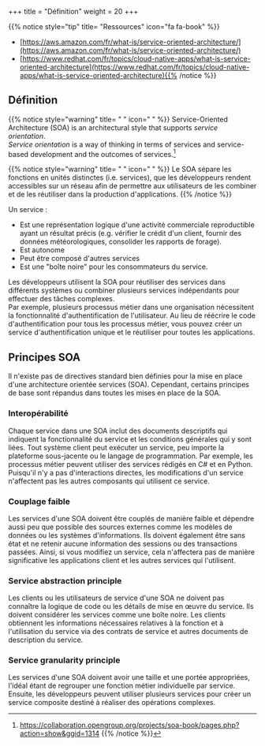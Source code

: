 +++
title = "Définition"
weight = 20
+++

{{% notice style="tip" title= "Ressources" icon="fa fa-book" %}}
- [https://aws.amazon.com/fr/what-is/service-oriented-architecture/](https://aws.amazon.com/fr/what-is/service-oriented-architecture/)
- [https://www.redhat.com/fr/topics/cloud-native-apps/what-is-service-oriented-architecture](https://www.redhat.com/fr/topics/cloud-native-apps/what-is-service-oriented-architecture){{% /notice %}} 

## Définition

{{% notice style="warning" title= " " icon=" " %}}
Service-Oriented Architecture (SOA) is an architectural style that supports *service orientation*.  
*Service orientation* is a way of thinking in terms of services and service-based development and the outcomes of services.[^1]

[^1]: https://collaboration.opengroup.org/projects/soa-book/pages.php?action=show&ggid=1314
{{% /notice %}} 

{{% notice style="warning" title= " " icon=" " %}}
Le SOA sépare les fonctions en unités distinctes (i.e. services), que les développeurs rendent accessibles sur un réseau afin de permettre aux utilisateurs de les combiner et de les réutiliser dans la production d'applications.
{{% /notice %}} 

Un service :
- Est une représentation logique d'une activité commerciale reproductible ayant un résultat précis (e.g. vérifier le crédit d'un client, fournir des données météorologiques, consolider les rapports de forage).
- Est autonome
- Peut être composé d'autres services
- Est une "boîte noire" pour les consommateurs du service.

Les développeurs utilisent la SOA pour réutiliser des services dans différents systèmes ou combiner plusieurs services indépendants pour effectuer des tâches complexes.  
Par exemple, plusieurs processus métier dans une organisation nécessitent la fonctionnalité d'authentification de l'utilisateur. Au lieu de réécrire le code d'authentification pour tous les processus métier, vous pouvez créer un service d'authentification unique et le réutiliser pour toutes les applications. 

## Principes SOA
Il n'existe pas de directives standard bien définies pour la mise en place d'une architecture orientée services (SOA). Cependant, certains principes de base sont répandus dans toutes les mises en place de la SOA.


### Interopérabilité

Chaque service dans une SOA inclut des documents descriptifs qui indiquent la fonctionnalité du service et les conditions générales qui y sont liées. Tout système client peut exécuter un service, peu importe la plateforme sous-jacente ou le langage de programmation. Par exemple, les processus métier peuvent utiliser des services rédigés en C# et en Python. Puisqu'il n'y a pas d'interactions directes, les modifications d'un service n'affectent pas les autres composants qui utilisent ce service.

### Couplage faible

Les services d'une SOA doivent être couplés de manière faible et dépendre aussi peu que possible des sources externes comme les modèles de données ou les systèmes d'informations. Ils doivent également être sans état et ne retenir aucune information des sessions ou des transactions passées. Ainsi, si vous modifiez un service, cela n'affectera pas de manière significative les applications client et les autres services qui l'utilisent.

### Service abstraction principle

Les clients ou les utilisateurs de service d'une SOA ne doivent pas connaître la logique de code ou les détails de mise en œuvre du service. Ils doivent considérer les services comme une boîte noire. Les clients obtiennent les informations nécessaires relatives à la fonction et à l'utilisation du service via des contrats de service et autres documents de description du service.

### Service granularity principle

Les services d'une SOA doivent avoir une taille et une portée appropriées, l'idéal étant de regrouper une fonction
métier individuelle par service. Ensuite, les développeurs peuvent utiliser plusieurs services pour créer un service composite destiné à réaliser des opérations complexes.